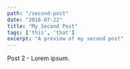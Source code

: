 ```yaml
---
path: "/second-post"
date: "2018-07-22"
title: "My Second Post"
tags: ['this', 'that']
excerpt: "A preview of my second post"
---
```


Post 2 - Lorem ipsum.